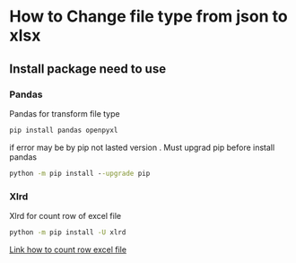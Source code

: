 # How to Change file type from json to xlsx

## Install package need to use

### Pandas

Pandas for transform file type


```cmd
pip install pandas openpyxl
```


if error may be by pip not lasted version . Must upgrad pip before install pandas

```cmd
python -m pip install --upgrade pip
```

### Xlrd

Xlrd for count row of excel file

```cmd
python -m pip install -U xlrd
```
[Link how to count row excel file](https://www.codespeedy.com/count-number-of-rows-and-columns-of-excel-file-in-python/)


